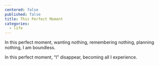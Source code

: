 ```yaml
---
centered: false
published: false
title: This Perfect Moment
categories:
  - life
---
```

In this perfect moment,
wanting nothing,
remembering nothing,
planning nothing,
I am boundless.

In this perfect moment,
“I” disappear,
becoming all
I experience.